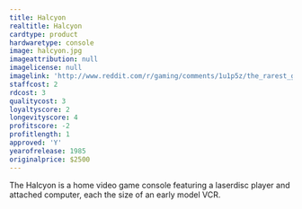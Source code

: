 ```yaml
---
title: Halcyon
realtitle: Halcyon
cardtype: product
hardwaretype: console
image: halcyon.jpg
imageattribution: null
imagelicense: null
imagelink: 'http://www.reddit.com/r/gaming/comments/1u1p5z/the_rarest_game_console_the_rdi_halcyon_it_cost/'
staffcost: 2
rdcost: 3
qualitycost: 3
loyaltyscore: 2
longevityscore: 4
profitscore: -2
profitlength: 1
approved: 'Y'
yearofrelease: 1985
originalprice: $2500
---
```


The Halcyon is a home video game console featuring a laserdisc player and attached computer, each the size of an early model VCR.
